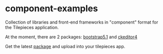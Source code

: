 # component-examples
Collection of libraries and front-end frameworks in "component" format for the Tilepieces application.

At the moment, there are 2 packages: [bootstrap5.1](https://getbootstrap.com/docs/5.1/getting-started/introduction/) and [ckeditor4](https://ckeditor.com/ckeditor-4/)

Get the latest [package](/tilepieces/component-examples/releases/download/latest/component.examples.tilepieces.zip) and upload into your tilepieces app.
